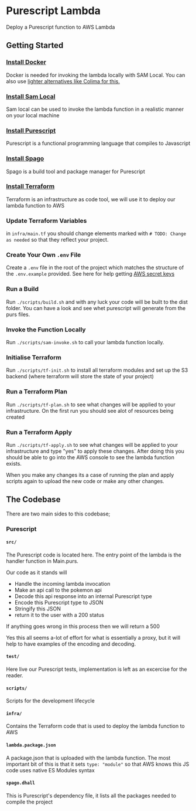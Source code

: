 # Purescript Lambda

Deploy a Purescript function to AWS Lambda

## Getting Started

### [Install Docker](https://docs.docker.com/desktop/install/mac-install/)
Docker is needed for invoking the lambda locally with SAM Local. You can also use [lighter alternatives like Colima for this.](https://gist.github.com/thomashartm/9d48aa8d9fad98ee06c368bd416d1f08)

### [Install Sam Local](https://docs.aws.amazon.com/serverless-application-model/latest/developerguide/install-sam-cli.html)
Sam local can be used to invoke the lambda function in a realistic manner on your local machine

### [Install Purescript](https://github.com/purescript/documentation/blob/master/guides/Getting-Started.md#installing-the-compiler)
Purescript is a functional programming language that compiles to Javascript

### [Install Spago](https://github.com/purescript/documentation/blob/master/guides/Getting-Started.md#setting-up-the-development-environment)
Spago is a build tool and package manager for Purescript

### [Install Terraform](https://developer.hashicorp.com/terraform/tutorials/aws-get-started/install-cli)
Terraform is an infrastructure as code tool, we will use it to deploy our lambda function to AWS

### Update Terraform Variables
in `infra/main.tf` you should change elements marked with `# TODO: Change as needed` so that they reflect your project.

### Create Your Own `.env` File
Create a `.env` file in the root of the project which matches the structure of the `.env.example` provided. See here for help getting [AWS secret keys](https://docs.aws.amazon.com/powershell/latest/userguide/pstools-appendix-sign-up.html)

### Run a Build
Run `./scripts/build.sh` and with any luck your code will be built to the dist folder. You can have a look and see whet purescript will generate from the purs files.

### Invoke the Function Locally
Run `./scripts/sam-invoke.sh` to call your lambda function locally.

### Initialise Terraform
Run `./scripts/tf-init.sh` to install all terraform modules and set up the S3 backend (where terraform will store the state of your project)

### Run a Terraform Plan
Run `./scripts/tf-plan.sh` to see what changes will be applied to your infrastructure. On the first run you should see alot of resources being created

### Run a Terraform Apply
Run `./scripts/tf-apply.sh` to see what changes will be applied to your infrastructure and type "yes" to apply these changes. After doing this you should be able to go into the AWS console to see the lambda function exists.

When you make any changes its a case of running the plan and apply scripts again to upload the new code or make any other changes.

## The Codebase

There are two main sides to this codebase;

### Purescript

#### `src/`
The Purescript code is located here. The entry point of the lambda is the handler function in Main.purs.

Our code as it stands will
- Handle the incoming lambda invocation
- Make an api call to the pokemon api
- Decode this api response into an internal Purescript type
- Encode this Purescript type to JSON
- Stringify this JSON
- return it to the user with a 200 status

If anything goes wrong in this process then we will return a 500

Yes this all seems a-lot of effort for what is essentially a proxy, but it will help to have examples of the encoding and decoding.

#### `test/`
Here live our Purescript tests, implementation is left as an excercise for the reader.

#### `scripts/`
Scripts for the development lifecycle

#### `infra/`
Contains the Terraform code that is used to deploy the lambda function to AWS

#### `lambda.package.json`
A package.json that is uploaded with the lambda function. The most important bit of this is that it sets `type: "module"` 
so that AWS knows this JS code uses native ES Modules syntax

#### `spago.dhall`
This is Purescript's dependency file, it lists all the packages needed to compile the project